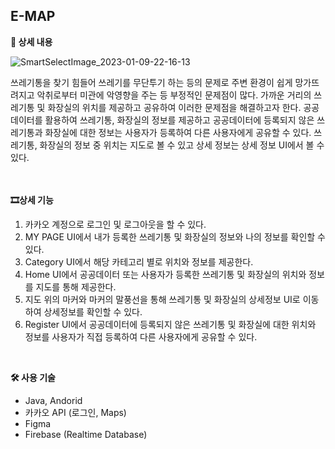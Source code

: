 ## E-MAP

**📃 상세 내용**

![SmartSelectImage_2023-01-09-22-16-13](https://user-images.githubusercontent.com/86357651/218962644-12ce52f3-bbdb-4139-a745-c19e8ad2d544.png)

<aside>
쓰레기통을 찾기 힘들어 쓰레기를 무단투기 하는 등의 문제로 주변 환경이 쉽게 망가뜨려지고 악취로부터 미관에 악영향을 주는 등 부정적인 문제점이 많다. 가까운 거리의 쓰레기통 및 화장실의 위치를 제공하고 공유하여 이러한 문제점을 해결하고자 한다. 공공데이터를 활용하여 쓰레기통, 화장실의 정보를 제공하고 공공데이터에 등록되지 않은 쓰레기통과 화장실에 대한 정보는 사용자가 등록하여 다른 사용자에게 공유할 수 있다. 쓰레기통, 화장실의 정보 중 위치는 지도로 볼 수 있고 상세 정보는 상세 정보 UI에서 볼 수 있다.
</aside>

<br/>
<br/>

**🎞상세 기능**

1. 카카오 계정으로 로그인 및 로그아웃을 할 수 있다.
2. MY PAGE  UI에서 내가 등록한 쓰레기통 및 화장실의 정보와 나의 정보를 확인할 수 있다.
3. Category UI에서 해당 카테고리 별로 위치와 정보를 제공한다.
4. Home UI에서 공공데이터 또는 사용자가 등록한 쓰레기통 및 화장실의 위치와 정보를 지도를 통해 제공한다.
5. 지도 위의 마커와 마커의 말풍선을 통해 쓰레기통 및 화장실의 상세정보 UI로 이동하여 상세정보를 확인할 수 있다.
6. Register UI에서 공공데이터에 등록되지 않은 쓰레기통 및 화장실에 대한 위치와 정보를 사용자가 직접 등록하여 다른 사용자에게 공유할 수 있다.

<br/>

**🛠 사용 기술**

- Java, Andorid
- 카카오 API (로그인, Maps)
- Figma
- Firebase (Realtime Database)

